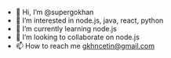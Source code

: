 - 👋 Hi, I’m @supergokhan
- 👀 I’m interested in node.js, java, react, python
- 🌱 I’m currently learning node.js
- 💞️ I’m looking to collaborate on node.js
- 📫 How to reach me gkhncetin@gmail.com

<!---
supergokhan/supergokhan is a ✨ special ✨ repository because its `README.md` (this file) appears on your GitHub profile.
You can click the Preview link to take a look at your changes.
--->
